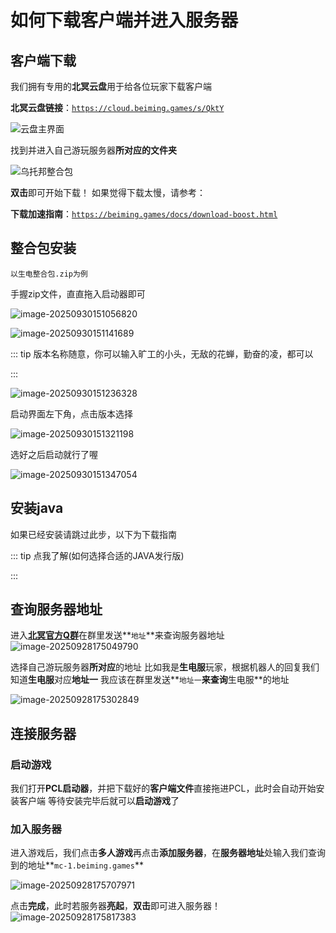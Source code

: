 # 如何下载客户端并进入服务器

## 客户端下载

我们拥有专用的**北冥云盘**用于给各位玩家下载客户端

**北冥云盘链接**：[`https://cloud.beiming.games/s/QktY`](https://cloud.beiming.games/s/QktY)

![云盘主界面](https://bu.dusays.com/2025/09/28/68d90181dd6e0.webp)

找到并进入自己游玩服务器**所对应的文件夹**

![乌托邦整合包](https://bu.dusays.com/2025/09/28/68d901daa0a9a.webp)

**双击**即可开始下载！
如果觉得下载太慢，请参考：
<br>

**下载加速指南**：[`https://beiming.games/docs/download-boost.html`](https://beiming.games/docs/download-boost.html)

## 整合包安装

`以生电整合包.zip为例`

手握zip文件，直直拖入启动器即可

![image-20250930151056820](https://bu.dusays.com/2025/09/30/68db828743982.webp)

![image-20250930151141689](https://bu.dusays.com/2025/09/30/68db82acd4e56.webp)

::: tip 版本名称随意，你可以输入旷工的小头，无敌的花蝉，勤奋的凌，都可以

:::

![image-20250930151236328](https://bu.dusays.com/2025/09/30/68db82e3aa329.webp)

启动界面左下角，点击版本选择

![image-20250930151321198](https://bu.dusays.com/2025/09/30/68db83107d96c.webp)

选好之后启动就行了喔

![image-20250930151347054](https://bu.dusays.com/2025/09/30/68db832a401a1.webp)

## 安装java

如果已经安装请跳过此步，以下为下载指南

::: tip 点我了解(如何选择合适的JAVA发行版)

:::

## 查询服务器地址

进入[**北冥官方Q群**](https://qm.qq.com/q/IrGIa8aN0e)在群里发送**`地址`**来查询服务器地址
![image-20250928175049790](https://bu.dusays.com/2025/09/28/68d904fa4bf1e.webp)

选择自己游玩服务器**所对应**的地址
比如我是**生电服**玩家，根据机器人的回复我们知道**生电服**对应**地址一**
我应该在群里发送**`地址一`**来查询**生电服**的地址

![image-20250928175302849](https://bu.dusays.com/2025/09/28/68d9057f413c0.webp)

## 连接服务器

### 启动游戏

我们打开**PCL启动器**，并把下载好的**客户端文件**直接拖进PCL，此时会自动开始安装客户端
等待安装完毕后就可以**启动游戏**了

### 加入服务器

进入游戏后，我们点击**多人游戏**再点击**添加服务器**，在**服务器地址**处输入我们查询到的地址**`mc-1.beiming.games`**

![image-20250928175707971](https://bu.dusays.com/2025/09/28/68d9067474adc.webp)

点击**完成**，此时若服务器**亮起**，**双击**即可进入服务器！
![image-20250928175817383](https://bu.dusays.com/2025/09/28/68d906b9c85e7.webp)